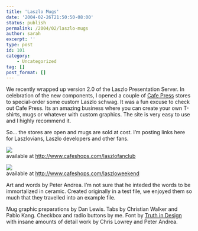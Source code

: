 ```yaml
---
title: 'Laszlo Mugs'
date: '2004-02-26T21:50:50-08:00'
status: publish
permalink: /2004/02/laszlo-mugs
author: sarah
excerpt: ''
type: post
id: 101
category:
    - Uncategorized
tag: []
post_format: []
---
```

We recently wrapped up version 2.0 of the Laszlo Presentation Server. In celebration of the new components, I opened a couple of [Cafe Press](http://www.cafepress.com/) stores to special-order some custom Laszlo schwag. It was a fun excuse to check out Cafe Press. Its an amazing business where you can create your own T-shirts, mugs or whatever with custom graphics. The site is very easy to use and I highly recommend it.

So… the stores are open and mugs are sold at cost. I’m posting links here for Laszlovians, Laszlo developers and other fans.

![](https://www.ultrasaurus.com/images/blog/laszlomugs/insecticides.gif)  
available at <http://www.cafeshops.com/laszlofanclub>

![](https://www.ultrasaurus.com/images/blog/laszlomugs/weekendflight.gif)  
available at <http://www.cafeshops.com/laszloweekend>

Art and words by Peter Andrea. I’m not sure that he inteded the words to be immortalized in ceramic. Created originally in a test file, we enjoyed them so much that they travelled into an example file.

Mug graphic preparations by Dan Lewis. Tabs by Christian Walker and Pablo Kang. Checkbox and radio buttons by me. Font by [Truth in Design](http://www.truthindesign.com/) with insane amounts of detail work by Chris Lowrey and Peter Andrea.